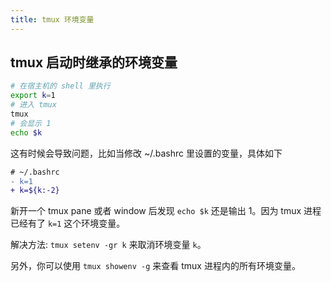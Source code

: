 ```yaml
---
title: tmux 环境变量
---
```



## tmux 启动时继承的环境变量

```sh
# 在宿主机的 shell 里执行
export k=1
# 进入 tmux
tmux
# 会显示 1
echo $k
```

这有时候会导致问题，比如当修改 ~/.bashrc 里设置的变量，具体如下

```diff
# ~/.bashrc
- k=1
+ k=${k:-2}
```

新开一个 tmux pane 或者 window 后发现 `echo $k` 还是输出 1。因为 tmux 进程已经有了 `k=1` 这个环境变量。

解决方法: `tmux setenv -gr k` 来取消环境变量 `k`。

另外，你可以使用 `tmux showenv -g` 来查看 tmux 进程内的所有环境变量。
